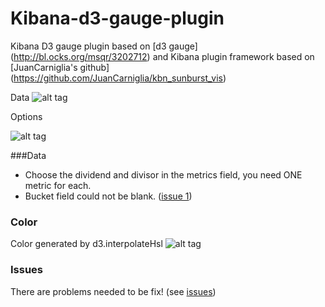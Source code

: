 # Kibana-d3-gauge-plugin

Kibana D3 gauge plugin based on [d3 gauge] (http://bl.ocks.org/msqr/3202712) and Kibana plugin framework based on [JuanCarniglia's github] (https://github.com/JuanCarniglia/kbn_sunburst_vis)

Data
![alt tag](https://github.com/jasminehung/Kibana-d3-gauge-plugin/blob/master/kibana-d3-gauge.PNG)

Options

![alt tag](https://github.com/jasminehung/Kibana-d3-gauge-plugin/blob/master/kibana-d3-gauge2.PNG)

###Data
 * Choose the dividend and divisor in the metrics field, you need ONE metric for each.
 * Bucket field could not be blank. ([issue 1](https://github.com/jasminehung/Kibana-d3-gauge-plugin/issues))

### Color
Color generated by d3.interpolateHsl
![alt tag](https://github.com/jasminehung/Kibana-d3-gauge-plugin/blob/master/interpolateHsl.PNG)

### Issues
There are problems needed to be fix! (see [issues](https://github.com/jasminehung/Kibana-d3-gauge-plugin/issues))
